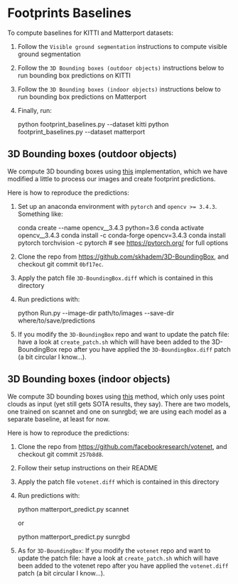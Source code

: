 # Footprints Baselines

To compute baselines for KITTI and Matterport datasets:

1) Follow the `Visible ground segmentation` instructions to compute visible ground segmentation

2) Follow the `3D Bounding boxes (outdoor objects)` instructions below to run bounding box predictions on KITTI

3) Follow the `3D Bounding boxes (indoor objects)` instructions below to run bounding box predictions on Matterport

4) Finally, run:

    python footprint_baselines.py --dataset kitti
    python footprint_baselines.py --dataset matterport


## 3D Bounding boxes (outdoor objects)

We compute 3D bounding boxes using [this](https://github.com/skhadem/3D-BoundingBox) implementation, which we have modified a little to process our images and create footprint predictions.

Here is how to reproduce the predictions:

1) Set up an anaconda environment with `pytorch` and `opencv >= 3.4.3`. Something like:

    conda create --name opencv__3.4.3 python=3.6
    conda activate opencv__3.4.3
    conda install -c conda-forge opencv=3.4.3
    conda install pytorch torchvision -c pytorch  # see https://pytorch.org/ for full options

2) Clone the repo from https://github.com/skhadem/3D-BoundingBox, and checkout git commit `0bf17ec`.

3) Apply the patch file `3D-BoundingBox.diff` which is contained in this directory

4) Run predictions with:

    python Run.py --image-dir path/to/images --save-dir where/to/save/predictions

5) If you modify the `3D-BoundingBox` repo and want to update the patch file: have a look at `create_patch.sh` which will have been added to the 3D-BoundingBox repo after you have applied the `3D-BoundingBox.diff` patch (a bit circular I know...).



## 3D Bounding boxes (indoor objects)

We compute 3D bounding boxes using [this](https://github.com/facebookresearch/votenet) method, which only uses point clouds as input (yet still gets SOTA results, they say).
There are two models, one trained on scannet and one on sunrgbd; we are using each model as a separate baseline, at least for now.

Here is how to reproduce the predictions:

1) Clone the repo from https://github.com/facebookresearch/votenet, and checkout git commit `257b8d8`.

2) Follow their setup instructions on their README

3) Apply the patch file `votenet.diff` which is contained in this directory

4) Run predictions with:

    python matterport_predict.py scannet

    or

    python matterport_predict.py sunrgbd

5) As for `3D-BoundingBox`: If you modify the `votenet` repo and want to update the patch file: have a look at `create_patch.sh` which will have been added to the votenet repo after you have applied the `votenet.diff` patch (a bit circular I know...).
